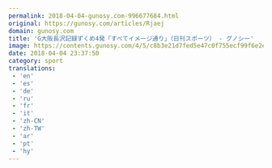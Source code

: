 ```yaml
---
permalink: 2018-04-04-gunosy.com-996677684.html
original: https://gunosy.com/articles/Rjaej
domain: gunosy.com
title: 'G大阪長沢記録ずくめ4発「すべてイメージ通り」（日刊スポーツ） - グノシー'
image: https://contents.gunosy.com/4/5/c8b3e21d7fed5e47c0f755ecf99f6e2e_content.jpg
date: 2018-04-04 23:37:50
category: sport
translations: 
 - 'en'
 - 'es'
 - 'de'
 - 'ru'
 - 'fr'
 - 'it'
 - 'zh-CN'
 - 'zh-TW'
 - 'ar'
 - 'pt'
 - 'hy'
---
```



